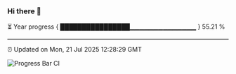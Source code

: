 ### Hi there 👋

⏳ Year progress { ████████████████▁▁▁▁▁▁▁▁▁▁▁▁▁▁ } 55.21 %

---

⏰ Updated on Mon, 21 Jul 2025 12:28:29 GMT

![Progress Bar CI](https://github.com/code-lakshay/GitHub-Actions-Demo/workflows/Progress%20Bar%20CI/badge.svg)
